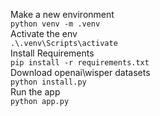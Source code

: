 Make a new environment \
```python venv -m .venv``` \
Activate the env \
```.\.venv\Scripts\activate``` \
Install Requirements \
```pip install -r requirements.txt``` \
Download openai\wisper datasets \
```python install.py``` \
Run the app \
```python app.py```